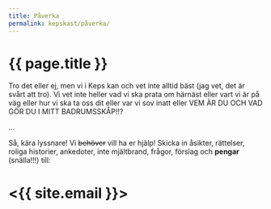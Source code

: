 ```yaml
---
title: Påverka
permalink: kepskast/påverka/
---
```


# {{ page.title }}

Tro det eller ej, men vi i Keps kan och vet inte alltid bäst (jag vet, det är svårt att tro). Vi vet inte heller vad vi ska prata om härnäst eller vart vi är på väg eller hur vi ska ta oss dit eller var vi sov inatt eller VEM ÄR DU OCH VAD GÖR DU I MITT BADRUMSSKÅP!!?

...

Så, kära lyssnare! Vi <strike>behöver</strike> vill ha er hjälp! Skicka in åsikter, rättelser, roliga historier, ankedoter, inte mjältbrand, frågor, förslag och **pengar** (snälla!!!) till:

# <{{ site.email }}>